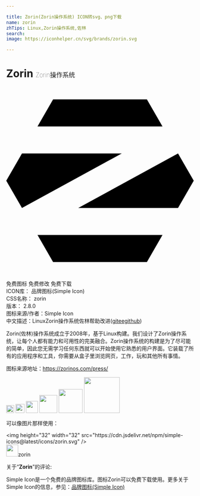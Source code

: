 ```yaml
---

title: Zorin(Zorin操作系统) ICON转svg、png下载
name: zorin
zhTips: Linux,Zorin操作系统,佐林
search: 
image: https://iconhelper.cn/svg/brands/zorin.svg

---
```


# Zorin  <small style="font-size: 60%;font-weight: 100">Zorin操作系统</small>

<div id="svg" class="svg-wrap">
<svg role="img" viewBox="0 0 24 24" xmlns="http://www.w3.org/2000/svg"><title>Zorin icon</title><path d="M4 18.944L5.995 22.4h12.01L20 18.944H4zM24 12l-2.013 3.488H9.216l12.771-6.976L24 12zM0 12l2.013-3.488h12.771L2.013 15.488 0 12zm4-6.944L5.995 1.6h12.01L20 5.056H4z"/></svg>
</div>
<detail full-name='zorin'></detail>

<div class="detail-page">
<p>
<span><span class="badge-success badge">免费图标</span> <span class="badge-success badge">免费修改</span>  <span class="badge-success badge">免费下载</span> </span>
<br/>
<span>
ICON库：
<span class="badge-secondary badge">品牌图标(Simple Icon)</span> 
</span>
<br/>
<span>
CSS名称：
<span class="badge-secondary badge">zorin</span> 
</span>

<br/>
<span>
版本：
<span class="badge-secondary badge">2.8.0</span> 
</span>
<br/>
<span>图标来源/作者：<span class="badge-light badge">Simple Icon</span></span> 
<br/>
<span class="zh-detail">中文描述：<span class="badge-primary badge">Linux</span><span class="badge-primary badge">Zorin操作系统</span><span class="badge-primary badge">佐林</span><span class="help-link"><span>帮助改进</span>(<a href="https://gitee.com/liuwave/icon-helper/edit/master/json/brands/zorin.json" target="_blank" rel="noopener noreferrer">gitee</a><a href="https://github.com/liuwave/icon-helper/edit/master/json/brands/zorin.json" target="_blank" rel="noopener noreferrer">github</a></span>)</span><br/>
</p>
</div><div class="description description alert alert-light"><p>Zorin(佐林)操作系统成立于2008年，基于Linux构建。我们设计了Zorin操作系统，让每个人都有能力和可用性的完美融合。Zorin操作系统的构建是为了尽可能的简单，因此您无需学习任何东西就可以开始使用它熟悉的用户界面。它装载了所有的应用程序和工具，你需要从盒子里浏览网页，工作，玩和其他所有事情。</p><p>图标来源地址：<a href="https://zorinos.com/press/" target="_blank" rel="noopener noreferrer">https://zorinos.com/press/</a></p></div>
<div class="alert alert-dark">
<img height="21" width="21" src="https://cdn.jsdelivr.net/npm/simple-icons@latest/icons/zorin.svg" />
<img height="24" width="24" src="https://cdn.jsdelivr.net/npm/simple-icons@latest/icons/zorin.svg" />
<img height="32" width="32" src="https://cdn.jsdelivr.net/npm/simple-icons@latest/icons/zorin.svg" />
<img height="48" width="48" src="https://cdn.jsdelivr.net/npm/simple-icons@latest/icons/zorin.svg" />
<img height="64" width="64" src="https://cdn.jsdelivr.net/npm/simple-icons@latest/icons/zorin.svg" />
<img height="96" width="96" src="https://cdn.jsdelivr.net/npm/simple-icons@latest/icons/zorin.svg" />

</div>
<div>
  <p>可以像图片那样使用：    
  </p>
  <div class="alert alert-primary" style="font-size: 14px">
    &lt;img height="32" width="32" src="https://cdn.jsdelivr.net/npm/simple-icons@latest/icons/zorin.svg" /&gt;
    <copy-btn content='<img height="32" width="32" src="https://cdn.jsdelivr.net/npm/simple-icons@latest/icons/zorin.svg" />'></copy-btn>
  </div>
  <div class="alert alert-secondary">
    <img height="32" width="32" src="https://cdn.jsdelivr.net/npm/simple-icons@latest/icons/zorin.svg" />zorin
    <copy-btn content="zorin" btn-title="复制图标名称"></copy-btn>
  </div>
</div>
<div class="icon-detail__container">
<p>关于“<b>Zorin</b>”的评论:</p>
</div>
<Vssue title="关于“Zorin”的评论" />
<div><p>Simple Icon是一个免费的品牌图标库。图标Zorin可以免费下载使用。更多关于  Simple Icon的信息，参见：<a target="_blank" href="https://iconhelper.cn/brands.html">品牌图标(Simple Icon)</a>
</p></div>
